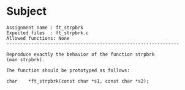 # Subject
	Assignment name	: ft_strpbrk
	Expected files	: ft_strpbrk.c
	Allowed functions: None
	---------------------------------------------------------------

	Reproduce exactly the behavior of the function strpbrk
	(man strpbrk).

	The function should be prototyped as follows:

	char	*ft_strpbrk(const char *s1, const char *s2);